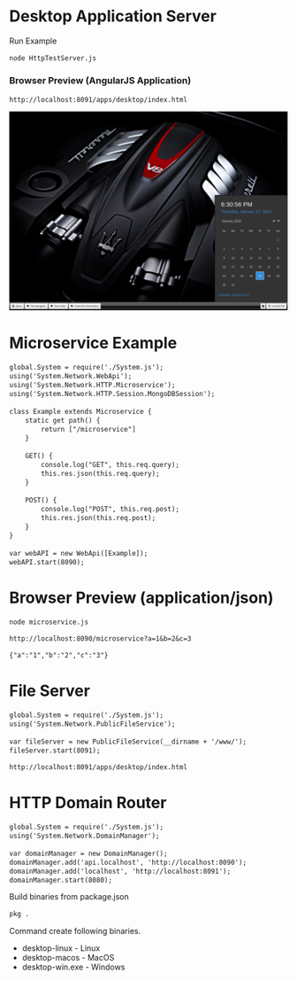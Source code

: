 # Desktop Application Server


Run Example

```
node HttpTestServer.js
```



### Browser Preview (AngularJS Application)

```
http://localhost:8091/apps/desktop/index.html
```

![Alt text](/www/images/desktop-app.png?raw=true "Title")

# Microservice Example

```
global.System = require('./System.js');
using('System.Network.WebApi');
using('System.Network.HTTP.Microservice');
using('System.Network.HTTP.Session.MongoDBSession');

class Example extends Microservice {
    static get path() {
        return ["/microservice"]
    }

    GET() {
        console.log("GET", this.req.query);
        this.res.json(this.req.query);
    }

    POST() {
        console.log("POST", this.req.post);
        this.res.json(this.req.post);
    }
}

var webAPI = new WebApi([Example]);
webAPI.start(8090);
```

# Browser Preview (application/json)
```
node microservice.js
```
```
http://localhost:8090/microservice?a=1&b=2&c=3
```

```
{"a":"1","b":"2","c":"3"}
```

# File Server

```
global.System = require('./System.js');
using('System.Network.PublicFileService');

var fileServer = new PublicFileService(__dirname + '/www/');
fileServer.start(8091);
```

```
http://localhost:8091/apps/desktop/index.html
```

# HTTP Domain Router

```
global.System = require('./System.js');
using('System.Network.DomainManager');

var domainManager = new DomainManager();
domainManager.add('api.localhost', 'http://localhost:8090');
domainManager.add('localhost', 'http://localhost:8091');
domainManager.start(8080);
```



Build binaries from package.json

```sh
pkg .
```

Command create following binaries.

- desktop-linux - Linux
- desktop-macos - MacOS 
- desktop-win.exe - Windows